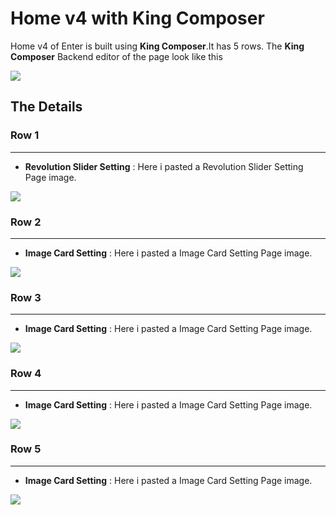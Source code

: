 # Home v4 with King Composer

Home v4 of Enter is built using **King Composer**.It has 5 rows. The **King Composer** Backend editor of the page look like this

![](http://transvelo.github.io/docs/enter/images/kc-homev4-setting.png)


## The Details

### Row 1
---
* **Revolution Slider Setting** : Here i pasted a Revolution Slider Setting Page image.

![](http://transvelo.github.io/docs/enter/images/kc-slider-setting.png)

### Row 2
---
* **Image Card Setting** : Here i pasted a Image Card Setting Page image.

![](http://transvelo.github.io/docs/enter/images/kc-image-card-setting.png)

### Row 3
---
* **Image Card Setting** : Here i pasted a Image Card Setting Page image.

![](http://transvelo.github.io/docs/enter/images/kc-image-card-setting.png)


### Row 4
---
* **Image Card Setting** : Here i pasted a Image Card Setting Page image.

![](http://transvelo.github.io/docs/enter/images/kc-image-card-setting.png)

### Row 5
---
* **Image Card Setting** : Here i pasted a Image Card Setting Page image.

![](http://transvelo.github.io/docs/enter/images/kc-image-card-setting.png)

